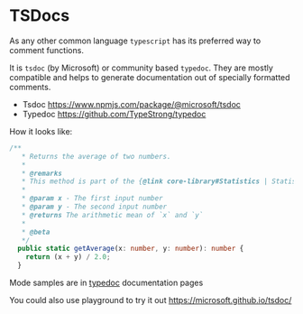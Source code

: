 # TSDocs

As any other common language `typescript` has its preferred way to comment functions.

It is `tsdoc` (by Microsoft) or community based `typedoc`. They are mostly compatible and helps to generate documentation out of specially formatted comments.

- Tsdoc <https://www.npmjs.com/package/@microsoft/tsdoc>
- Typedoc <https://github.com/TypeStrong/typedoc>

How it looks like:

```ts
/**
   * Returns the average of two numbers.
   *
   * @remarks
   * This method is part of the {@link core-library#Statistics | Statistics subsystem}.
   *
   * @param x - The first input number
   * @param y - The second input number
   * @returns The arithmetic mean of `x` and `y`
   *
   * @beta
   */
  public static getAverage(x: number, y: number): number {
    return (x + y) / 2.0;
  }
```

Mode samples are in [typedoc](https://typedoc.org/guides/doccomments/#supported-tags) documentation pages

You could also use playground to try it out <https://microsoft.github.io/tsdoc/>
